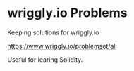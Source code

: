 # wriggly.io Problems
Keeping solutions for wriggly.io

https://www.wriggly.io/problemset/all

Useful for learing Solidity.
